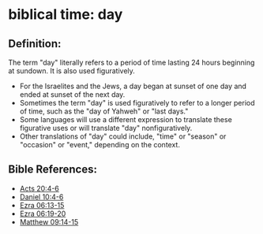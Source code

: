 # biblical time: day #

## Definition: ##

The term "day" literally refers to a period of time lasting 24 hours beginning at sundown. It is also used figuratively.

* For the Israelites and the Jews, a day began at sunset of one day and ended at sunset of the next day.
* Sometimes the term "day" is used figuratively to refer to a longer period of time, such as the "day of Yahweh" or "last days."
* Some languages will use a different expression to translate these figurative uses or will translate "day" nonfiguratively.
* Other translations of "day" could include, "time" or "season" or "occasion" or "event," depending on the context.



## Bible References: ##

* [Acts 20:4-6](en/tn/act/help/20/04)
* [Daniel 10:4-6](en/tn/dan/help/10/04)
* [Ezra 06:13-15](en/tn/ezr/help/06/13)
* [Ezra 06:19-20](en/tn/ezr/help/06/19)
* [Matthew 09:14-15](en/tn/mat/help/09/14)